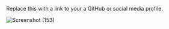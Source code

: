 Replace this with a link to your a GitHub or social media profile.

![Screenshot (153)](https://user-images.githubusercontent.com/98880912/153379576-a5c3e7fb-126a-4f65-8d04-208364e27036.png)
